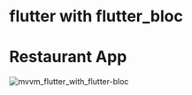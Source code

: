 # flutter with flutter_bloc
# Restaurant App

<img src="https://github.com/IAMAntaRiksa/restaurant_flutter_bloc/assets/32923555/21bc59a6-6cc4-4bb7-9bc0-989b5b7b48e9" alt="mvvm_flutter_with_flutter-bloc"> 
